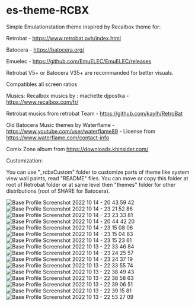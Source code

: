 # es-theme-RCBX

Simple Emulationstation theme inspired by Recalbox theme for: 

Retrobat - https://www.retrobat.ovh/index.html

Batocera - https://batocera.org/

Emuelec - https://github.com/EmuELEC/EmuELEC/releases

Retrobat V5+ or Batocera V35+ are recommanded for better visuals.

Compatibles all screen ratios

Musics:
Recalbox musics by : machette djpostka - https://www.recalbox.com/fr/

Retrobat musics from retrobat Team - https://github.com/kaylh/RetroBat

Old Batocera Music themes by Waterflame - https://www.youtube.com/user/waterflame89 - License from https://www.waterflame.com/contact-info

Comix Zone album from https://downloads.khinsider.com/

Customization:

You can use "_rcbxCustom" folder to customize parts of theme like system view wall paints, read "README" files.
You can move or copy this folder at root of Retrobat folder or at same level then "themes" folder for other distributions (root of SHARE for Batocera).

![Base Profile Screenshot 2022 10 14 - 20 43 59 42](https://user-images.githubusercontent.com/59354081/195944810-e344e681-7734-4007-baa3-1768e5f846fc.png)
![Base Profile Screenshot 2022 10 14 - 23 21 52 86](https://user-images.githubusercontent.com/59354081/195946595-58519b6a-41f0-4cbb-b283-10a38c22d71e.png)
![Base Profile Screenshot 2022 10 14 - 23 23 33 81](https://user-images.githubusercontent.com/59354081/195946600-689c1607-937e-4136-9547-a218d0288c48.png)
![Base Profile Screenshot 2022 10 14 - 20 44 42 20](https://user-images.githubusercontent.com/59354081/195944890-6fc78cbb-4aa3-41ef-b70e-754d71374573.png)
![Base Profile Screenshot 2022 10 14 - 23 15 08 06](https://user-images.githubusercontent.com/59354081/195945286-fae6fc6a-bd7f-49d6-b342-4564796f595b.png)
![Base Profile Screenshot 2022 10 14 - 23 15 04 83](https://user-images.githubusercontent.com/59354081/195945244-1ae0ad2f-5d0e-4d1a-aefd-f08f87acecbf.png)
![Base Profile Screenshot 2022 10 14 - 23 15 23 61](https://user-images.githubusercontent.com/59354081/195945271-6ea2788d-cdd5-4da3-9f26-3354de514b2a.png)
![Base Profile Screenshot 2022 10 13 - 22 33 46 84](https://user-images.githubusercontent.com/59354081/195708473-65b76cfd-51b5-4ba5-bd1a-78d850e7520c.png)
![Base Profile Screenshot 2022 10 14 - 23 24 25 57](https://user-images.githubusercontent.com/59354081/195946620-0428c3d4-0af3-43f1-b38f-8d9e9647bd76.png)
![Base Profile Screenshot 2022 10 14 - 23 24 37 19](https://user-images.githubusercontent.com/59354081/195946625-6fcfd70a-7c5d-4230-8bbd-5aa017846043.png)
![Base Profile Screenshot 2022 10 13 - 22 33 55 74](https://user-images.githubusercontent.com/59354081/195708491-c57291a0-b687-41ff-aaf9-8b0d5312d3dc.png)
![Base Profile Screenshot 2022 10 13 - 22 38 49 43](https://user-images.githubusercontent.com/59354081/195708518-5417391c-2f00-46d0-8d8f-e147394d91f3.png)
![Base Profile Screenshot 2022 10 13 - 22 38 58 63](https://user-images.githubusercontent.com/59354081/195708547-d82f3017-cb0f-43fd-9557-dd9e67e12a8c.png)
![Base Profile Screenshot 2022 10 13 - 22 39 06 51](https://user-images.githubusercontent.com/59354081/195708557-ba87d7cc-fe76-4e87-b229-5f11bba8cc9a.png)
![Base Profile Screenshot 2022 10 13 - 22 39 15 81](https://user-images.githubusercontent.com/59354081/195708570-91122d89-8926-45c1-80fe-932a7e736e11.png)
![Base Profile Screenshot 2022 10 13 - 22 53 27 09](https://user-images.githubusercontent.com/59354081/195708584-78495453-a446-4006-90a7-898a56522304.png)
